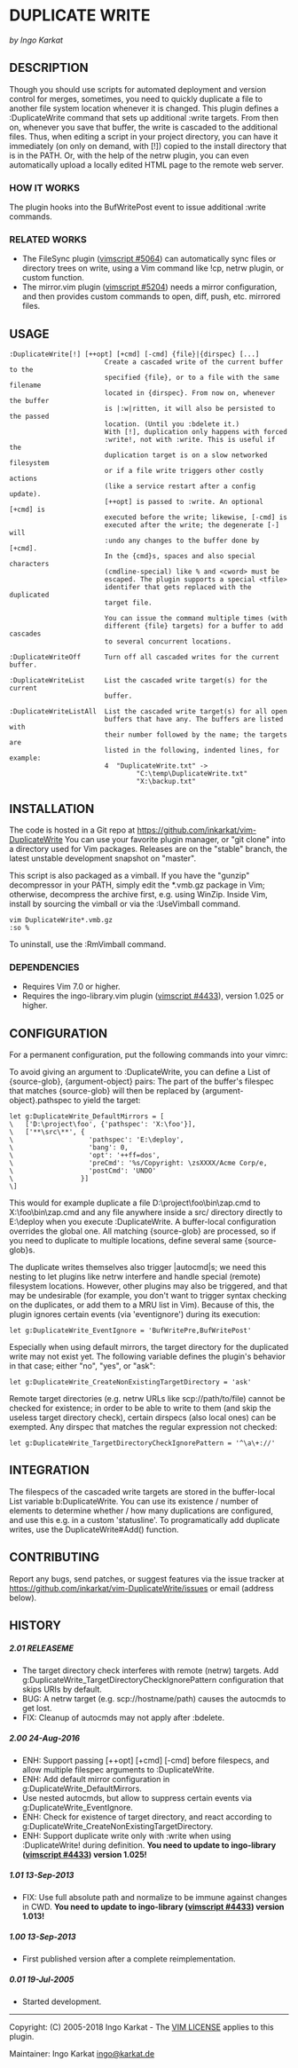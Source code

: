 DUPLICATE WRITE   
===============================================================================
_by Ingo Karkat_

DESCRIPTION
------------------------------------------------------------------------------

Though you should use scripts for automated deployment and version control for
merges, sometimes, you need to quickly duplicate a file to another file system
location whenever it is changed.
This plugin defines a :DuplicateWrite command that sets up additional
:write targets. From then on, whenever you save that buffer, the write is
cascaded to the additional files. Thus, when editing a script in your project
directory, you can have it immediately (on only on demand, with [!]) copied to
the install directory that is in the PATH. Or, with the help of the netrw
plugin, you can even automatically upload a locally edited HTML page to the
remote web server.

### HOW IT WORKS

The plugin hooks into the BufWritePost event to issue additional :write
commands.

### RELATED WORKS

- The FileSync plugin ([vimscript #5064](http://www.vim.org/scripts/script.php?script_id=5064)) can automatically sync files or
  directory trees on write, using a Vim command like !cp, netrw plugin, or
  custom function.
- The mirror.vim plugin ([vimscript #5204](http://www.vim.org/scripts/script.php?script_id=5204)) needs a mirror configuration, and
  then provides custom commands to open, diff, push, etc. mirrored files.

USAGE
------------------------------------------------------------------------------

    :DuplicateWrite[!] [++opt] [+cmd] [-cmd] {file}|{dirspec} [...]
                            Create a cascaded write of the current buffer to the
                            specified {file}, or to a file with the same filename
                            located in {dirspec}. From now on, whenever the buffer
                            is |:w|ritten, it will also be persisted to the passed
                            location. (Until you :bdelete it.)
                            With [!], duplication only happens with forced
                            :write!, not with :write. This is useful if the
                            duplication target is on a slow networked filesystem
                            or if a file write triggers other costly actions
                            (like a service restart after a config update).
                            [++opt] is passed to :write. An optional [+cmd] is
                            executed before the write; likewise, [-cmd] is
                            executed after the write; the degenerate [-] will
                            :undo any changes to the buffer done by [+cmd].
                            In the {cmd}s, spaces and also special characters
                            (cmdline-special) like % and <cword> must be
                            escaped. The plugin supports a special <tfile>
                            identifer that gets replaced with the duplicated
                            target file.

                            You can issue the command multiple times (with
                            different {file} targets) for a buffer to add cascades
                            to several concurrent locations.

    :DuplicateWriteOff      Turn off all cascaded writes for the current buffer.

    :DuplicateWriteList     List the cascaded write target(s) for the current
                            buffer.

    :DuplicateWriteListAll  List the cascaded write target(s) for all open
                            buffers that have any. The buffers are listed with
                            their number followed by the name; the targets are
                            listed in the following, indented lines, for example:
                            4  "DuplicateWrite.txt" ->
                                    "C:\temp\DuplicateWrite.txt"
                                    "X:\backup.txt"

INSTALLATION
------------------------------------------------------------------------------

The code is hosted in a Git repo at
    https://github.com/inkarkat/vim-DuplicateWrite
You can use your favorite plugin manager, or "git clone" into a directory used
for Vim packages. Releases are on the "stable" branch, the latest unstable
development snapshot on "master".

This script is also packaged as a vimball. If you have the "gunzip"
decompressor in your PATH, simply edit the \*.vmb.gz package in Vim; otherwise,
decompress the archive first, e.g. using WinZip. Inside Vim, install by
sourcing the vimball or via the :UseVimball command.

    vim DuplicateWrite*.vmb.gz
    :so %

To uninstall, use the :RmVimball command.

### DEPENDENCIES

- Requires Vim 7.0 or higher.
- Requires the ingo-library.vim plugin ([vimscript #4433](http://www.vim.org/scripts/script.php?script_id=4433)), version 1.025 or
  higher.

CONFIGURATION
------------------------------------------------------------------------------

For a permanent configuration, put the following commands into your vimrc:

To avoid giving an argument to :DuplicateWrite, you can define a List of
{source-glob}, {argument-object} pairs: The part of the buffer's filespec that
matches {source-glob} will then be replaced by {argument-object}.pathspec to
yield the target:

    let g:DuplicateWrite_DefaultMirrors = [
    \   ['D:\project\foo', {'pathspec': 'X:\foo'}],
    \   ['**\src\**', {
    \                   'pathspec': 'E:\deploy',
    \                   'bang': 0,
    \                   'opt': '++ff=dos',
    \                   'preCmd': '%s/Copyright: \zsXXXX/Acme Corp/e,
    \                   'postCmd': 'UNDO'
    \                 }]
    \]

This would for example duplicate a file D:\project\foo\bin\zap.cmd to
X:\foo\bin\zap.cmd and any file anywhere inside a src/ directory directly to
E:\deploy when you execute :DuplicateWrite. A buffer-local configuration
overrides the global one. All matching {source-glob} are processed, so if you
need to duplicate to multiple locations, define several same {source-glob}s.

The duplicate writes themselves also trigger |autocmd|s; we need this nesting
to let plugins like netrw interfere and handle special (remote) filesystem
locations. However, other plugins may also be triggered, and that may be
undesirable (for example, you don't want to trigger syntax checking on the
duplicates, or add them to a MRU list in Vim). Because of this, the plugin
ignores certain events (via 'eventignore') during its execution:

    let g:DuplicateWrite_EventIgnore = 'BufWritePre,BufWritePost'

Especially when using default mirrors, the target directory for the duplicated
write may not exist yet. The following variable defines the plugin's behavior
in that case; either "no", "yes", or "ask":

    let g:DuplicateWrite_CreateNonExistingTargetDirectory = 'ask'

Remote target directories (e.g. netrw URLs like scp://path/to/file) cannot
be checked for existence; in order to be able to write to them (and skip the
useless target directory check), certain dirspecs (also local ones) can be
exempted. Any dirspec that matches the regular expression not checked:

    let g:DuplicateWrite_TargetDirectoryCheckIgnorePattern = '^\a\+://'

INTEGRATION
------------------------------------------------------------------------------

The filespecs of the cascaded write targets are stored in the buffer-local
List variable b:DuplicateWrite. You can use its existence / number of elements
to determine whether / how many duplications are configured, and use this e.g.
in a custom 'statusline'. To programatically add duplicate writes, use the
DuplicateWrite#Add() function.

CONTRIBUTING
------------------------------------------------------------------------------

Report any bugs, send patches, or suggest features via the issue tracker at
https://github.com/inkarkat/vim-DuplicateWrite/issues or email (address
below).

HISTORY
------------------------------------------------------------------------------

##### 2.01    RELEASEME
- The target directory check interferes with remote (netrw) targets. Add
  g:DuplicateWrite\_TargetDirectoryCheckIgnorePattern configuration that skips
  URIs by default.
- BUG: A netrw target (e.g. scp://hostname/path) causes the autocmds to get
  lost.
- FIX: Cleanup of autocmds may not apply after :bdelete.

##### 2.00    24-Aug-2016
- ENH: Support passing [++opt] [+cmd] [-cmd] before filespecs, and allow
  multiple filespec arguments to :DuplicateWrite.
- ENH: Add default mirror configuration in g:DuplicateWrite\_DefaultMirrors.
- Use nested autocmds, but allow to suppress certain events via
  g:DuplicateWrite\_EventIgnore.
- ENH: Check for existence of target directory, and react according to
  g:DuplicateWrite\_CreateNonExistingTargetDirectory.
- ENH: Support duplicate write only with :write when using :DuplicateWrite!
  during definition.
  __You need to update to ingo-library ([vimscript #4433](http://www.vim.org/scripts/script.php?script_id=4433)) version 1.025!__

##### 1.01    13-Sep-2013
- FIX: Use full absolute path and normalize to be immune against changes in
  CWD.
  __You need to update to ingo-library ([vimscript #4433](http://www.vim.org/scripts/script.php?script_id=4433)) version 1.013!__

##### 1.00    13-Sep-2013
- First published version after a complete reimplementation.

##### 0.01    19-Jul-2005
- Started development.

------------------------------------------------------------------------------
Copyright: (C) 2005-2018 Ingo Karkat -
The [VIM LICENSE](http://vimdoc.sourceforge.net/htmldoc/uganda.html#license) applies to this plugin.

Maintainer:     Ingo Karkat <ingo@karkat.de>

